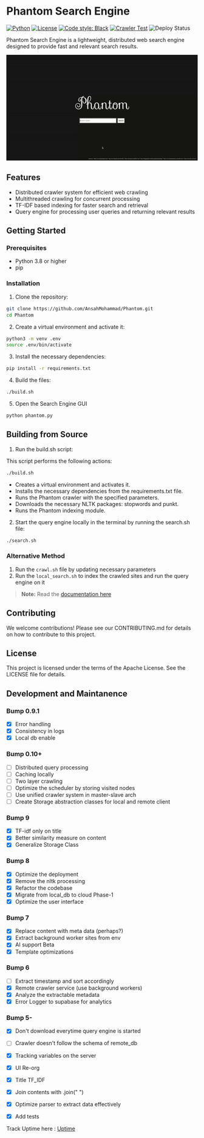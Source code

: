 # Phantom Search Engine

[![Python](https://img.shields.io/badge/Python-3.8%20%7C%203.9%20%7C%203.10-informational)](https://www.python.org/)
[![License](https://img.shields.io/github/license/qiskit-community/quantum-prototype-template?label=License)](https://github.com/IceKhan13/purplecaffeine/blob/main/LICENSE)
[![Code style: Black](https://img.shields.io/badge/Code%20style-Black-000.svg)](https://github.com/psf/black)
[![Crawler Test](https://github.com/AnsahMohammad/Phantom/actions/workflows/crawl.yaml/badge.svg)](https://github.com/AnsahMohammad/Phantom/actions/workflows/crawl.yaml)
![Deploy Status](https://img.shields.io/website?down_color=red&down_message=offline&up_color=green&up_message=online&url=https%3A%2F%2Fphantom-f6le.onrender.com)

Phantom Search Engine is a lightweight, distributed web search engine designed to provide fast and relevant search results.

![Phantom Demo](static/phantom_demo.gif)

## Features

- Distributed crawler system for efficient web crawling
- Multithreaded crawling for concurrent processing
- TF-IDF based indexing for faster search and retrieval
- Query engine for processing user queries and returning relevant results

## Getting Started

### Prerequisites

- Python 3.8 or higher
- pip

### Installation

1. Clone the repository:

```sh
git clone https://github.com/AnsahMohammad/Phantom.git
cd Phantom
```

2. Create a virtual environment and activate it:
```sh
python3 -m venv .env
source .env/bin/activate
```

3. Install the necessary dependencies:
```sh
pip install -r requirements.txt
```

4. Build the files:
```sh
./build.sh
```

5. Open the Search Engine GUI
```python
python phantom.py
```

## Building from Source

1. Run the build.sh script:

This script performs the following actions:
```sh
./build.sh
```
- Creates a virtual environment and activates it.
- Installs the necessary dependencies from the requirements.txt file.
- Runs the Phantom crawler with the specified parameters.
- Downloads the necessary NLTK packages: stopwords and punkt.
- Runs the Phantom indexing module.

2. Start the query engine locally in the terminal by running the search.sh file:
```sh
./search.sh
```

### Alternative Method

1. Run the `crawl.sh` file by updating necessary parameters
2. Run the `local_search.sh` to index the crawled sites and run the query engine on it

> **Note:** Read the [documentation here](./DOCUMENTATION.md)

## Contributing
We welcome contributions! Please see our CONTRIBUTING.md for details on how to contribute to this project.

## License
This project is licensed under the terms of the Apache License. See the LICENSE file for details.


## Development and Maintanence

### Bump 0.9.1

- [X] Error handling
- [X] Consistency in logs
- [X] Local db enable

### Bump 0.10+

- [ ] Distributed query processing
- [ ] Caching locally
- [ ] Two layer crawling
- [ ] Optimize the scheduler by storing visited nodes
- [ ] Use unified crawler system in master-slave arch
- [ ] Create Storage abstraction classes for local and remote client

### Bump 9

- [X] TF-idf only on title
- [X] Better similarity measure on content
- [X] Generalize Storage Class

### Bump 8

- [X] Optimize the deployment
- [X] Remove the nltk processing
- [X] Refactor the codebase
- [X] Migrate from local_db to cloud Phase-1
- [X] Optimize the user interface

### Bump 7

- [X] Replace content with meta data (perhaps?)
- [X] Extract background worker sites from env
- [X] AI support Beta
- [X] Template optimizations

### Bump 6

- [ ] Extract timestamp and sort accordingly
- [X] Remote crawler service (use background workers)
- [X] Analyze the extractable metadata
- [X] Error Logger to supabase for analytics

### Bump 5-

- [X] Don't download everytime query engine is started
- [ ] Crawler doesn't follow the schema of remote_db
- [X] Tracking variables on the server
- [X] UI Re-org
- [X] Title TF_IDF
- [X] Join contents with .join(" ")
- [X] Optimize parser to extract data effectively
- [X] Add tests


Track Uptime here : [Uptime](https://stats.uptimerobot.com/LhkdTL03Um)
